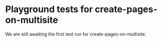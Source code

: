 # Playground tests for create-pages-on-multisite
We are still awaiting the first test run for create-pages-on-multisite.
